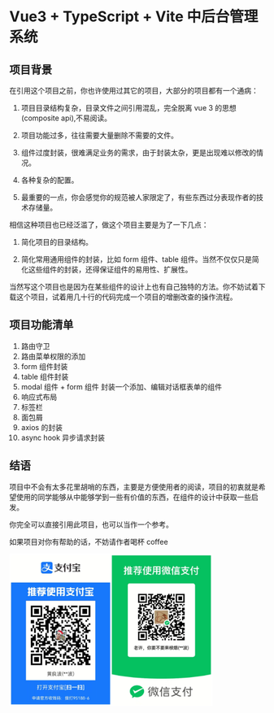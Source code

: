 # Vue3 + TypeScript + Vite 中后台管理系统

## 项目背景

在引用这个项目之前，你也许使用过其它的项目，大部分的项目都有一个通病：

1. 项目目录结构复杂，目录文件之间引用混乱，完全脱离 vue 3 的思想(composite api),不易阅读。

2. 项目功能过多，往往需要大量删除不需要的文件。
3. 组件过度封装，很难满足业务的需求，由于封装太杂，更是出现难以修改的情况。
4. 各种复杂的配置。
5. 最重要的一点，你会感觉你的规范被人家限定了，有些东西过分表现作者的技术存储量。

相信这种项目也已经泛滥了，做这个项目主要是为了一下几点：

1. 简化项目的目录结构。

2. 简化常用通用组件的封装，比如 form 组件、table 组件。当然不仅仅只是简化这些组件的封装，还得保证组件的易用性、扩展性。

当然写这个项目也是因为在某些组件的设计上也有自己独特的方法。你不妨试着下载这个项目，试着用几十行的代码完成一个项目的增删改查的操作流程。

## 项目功能清单

1. 路由守卫
2. 路由菜单权限的添加
3. form 组件封装
4. table 组件封装
5. modal 组件 + form 组件 封装一个添加、编辑对话框表单的组件
6. 响应式布局
7. 标签栏
8. 面包屑
9. axios 的封装
10. async hook 异步请求封装

## 结语

项目中不会有太多花里胡哨的东西，主要是方便使用者的阅读，项目的初衷就是希望使用的同学能够从中能够学到一些有价值的东西，在组件的设计中获取一些启发。

你完全可以直接引用此项目，也可以当作一个参考。

如果项目对你有帮助的话，不妨请作者喝杯 coffee

<img src="./src/assets//images/ewm.jpg" width="400" alt="收款二维码">
